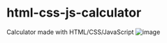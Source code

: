 # html-css-js-calculator
Calculator made with HTML/CSS/JavaScript
![image](https://github.com/miysono/html-css-js-calculator/assets/108880675/5ddcf8fd-a56d-47cb-b4ba-9cdfff7516a2)
